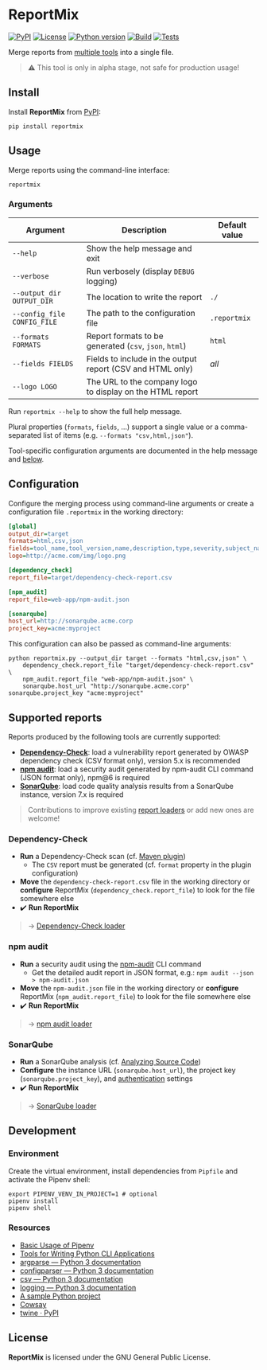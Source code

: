 # ReportMix

[![PyPI](https://img.shields.io/pypi/v/reportmix?style=flat-square)](https://pypi.org/project/reportmix/)
[![License](https://img.shields.io/github/license/GaelGirodon/reportmix?color=informational&style=flat-square)](https://github.com/GaelGirodon/reportmix/blob/master/LICENSE)
[![Python version](https://img.shields.io/pypi/pyversions/reportmix?style=flat-square)](https://pypi.org/project/reportmix/)
[![Build](https://img.shields.io/azure-devops/build/gaelgirodon/reportmix/10?style=flat-square)](https://dev.azure.com/gaelgirodon/reportmix)
[![Tests](https://img.shields.io/azure-devops/tests/gaelgirodon/reportmix/10?style=flat-square)](https://dev.azure.com/gaelgirodon/reportmix)

Merge reports from [multiple tools](#supported-reports) into a single file.

> :warning: This tool is only in alpha stage, not safe for production usage!

## Install

Install **ReportMix** from [PyPI](https://pypi.org/project/reportmix/):

```shell
pip install reportmix
```

## Usage

Merge reports using the command-line interface:

```shell
reportmix
```

### Arguments

| Argument                    | Description                                                | Default value |
| --------------------------- | ---------------------------------------------------------- | ------------- |
| `--help`                    | Show the help message and exit                             |               |
| `--verbose`                 | Run verbosely (display `DEBUG` logging)                    |               |
| `--output_dir OUTPUT_DIR`   | The location to write the report                           | `./`          |
| `--config_file CONFIG_FILE` | The path to the configuration file                         | `.reportmix`  |
| `--formats FORMATS`         | Report formats to be generated (`csv`, `json`, `html`)     | `html`        |
| `--fields FIELDS`           | Fields to include in the output report (CSV and HTML only) | _all_         |
| `--logo LOGO`               | The URL to the company logo to display on the HTML report  |               |

Run `reportmix --help` to show the full help message.

Plural properties (`formats`, `fields`, ...) support a single value
or a comma-separated list of items (e.g. `--formats "csv,html,json"`).

Tool-specific configuration arguments are documented in the help message
and [below](#supported-reports).

## Configuration

Configure the merging process using command-line arguments
or create a configuration file `.reportmix` in the working directory:

```ini
[global]
output_dir=target
formats=html,csv,json
fields=tool_name,tool_version,name,description,type,severity,subject_name
logo=http://acme.com/img/logo.png

[dependency_check]
report_file=target/dependency-check-report.csv

[npm_audit]
report_file=web-app/npm-audit.json

[sonarqube]
host_url=http://sonarqube.acme.corp
project_key=acme:myproject
```

This configuration can also be passed as command-line arguments:

```shell
python reportmix.py --output_dir target --formats "html,csv,json" \
    dependency_check.report_file "target/dependency-check-report.csv" \
    npm_audit.report_file "web-app/npm-audit.json" \
    sonarqube.host_url "http://sonarqube.acme.corp" sonarqube.project_key "acme:myproject"
```

## Supported reports

Reports produced by the following tools are currently supported:

- [**Dependency-Check**](#dependency-check):
  load a vulnerability report generated by OWASP dependency check
  (CSV format only), version 5.x is recommended
- [**npm audit**](#npm-audit):
  load a security audit generated by npm-audit CLI command
  (JSON format only), npm@6 is required
- [**SonarQube**](#sonarqube):
  load code quality analysis results from a SonarQube instance,
  version 7.x is required

> Contributions to improve existing [report loaders](reportmix/loaders)
> or add new ones are welcome!

### Dependency-Check

- **Run** a Dependency-Check scan (cf. [Maven plugin](https://jeremylong.github.io/DependencyCheck/dependency-check-maven/))
  - The `CSV` report must be generated (cf. `format` property in the plugin configuration)
- **Move** the `dependency-check-report.csv` file in the working directory
  or **configure** ReportMix (`dependency_check.report_file`) to look for the file somewhere else
- :heavy_check_mark: **Run ReportMix**

> → [Dependency-Check loader](reportmix/loaders/dependency_check.py)

### npm audit

- **Run** a security audit using the [npm-audit](https://docs.npmjs.com/cli/audit) CLI command
  - Get the detailed audit report in JSON format, e.g.: `npm audit --json > npm-audit.json`
- **Move** the `npm-audit.json` file in the working directory
  or **configure** ReportMix (`npm_audit.report_file`) to look for the file somewhere else
- :heavy_check_mark: **Run ReportMix**

> → [npm audit loader](reportmix/loaders/npm_audit.py)

### SonarQube

- **Run** a SonarQube analysis (cf. [Analyzing Source Code](https://docs.sonarqube.org/latest/analysis/overview/))
- **Configure** the instance URL (`sonarqube.host_url`), the project key (`sonarqube.project_key`),
  and [authentication](https://docs.sonarqube.org/latest/extend/web-api/) settings
- :heavy_check_mark: **Run ReportMix**

> → [SonarQube loader](reportmix/loaders/sonarqube.py)

## Development

### Environment

Create the virtual environment, install dependencies from `Pipfile`
and activate the Pipenv shell:

```shell
export PIPENV_VENV_IN_PROJECT=1 # optional
pipenv install
pipenv shell
```

### Resources

- [Basic Usage of Pipenv](https://docs.pipenv.org/en/latest/basics/)
- [Tools for Writing Python CLI Applications](https://hackernoon.com/tools-for-writing-python-cli-applications-ba52db1e454f)
- [argparse — Python 3 documentation](https://docs.python.org/3/library/argparse.html)
- [configparser — Python 3 documentation](https://docs.python.org/3/library/configparser.html)
- [csv — Python 3 documentation](https://docs.python.org/3/library/csv.html)
- [logging — Python 3 documentation](https://docs.python.org/3/howto/logging.html)
- [A sample Python project](https://github.com/pypa/sampleproject)
- [Cowsay](https://github.com/VaasuDevanS/cowsay-python)
- [twine · PyPI](https://pypi.org/project/twine/)

## License

**ReportMix** is licensed under the GNU General Public License.
